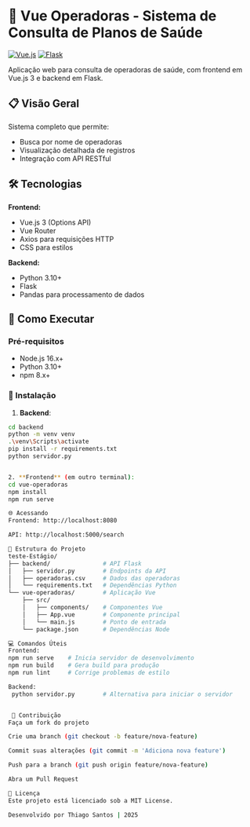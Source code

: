 # 🏥 Vue Operadoras - Sistema de Consulta de Planos de Saúde

[![Vue.js](https://img.shields.io/badge/Vue.js-3.x-brightgreen)](https://vuejs.org/)
[![Flask](https://img.shields.io/badge/Backend-Flask-blue)](https://flask.palletsprojects.com/)

Aplicação web para consulta de operadoras de saúde, com frontend em Vue.js 3 e backend em Flask.

## 📋 Visão Geral

Sistema completo que permite:

- Busca por nome de operadoras
- Visualização detalhada de registros
- Integração com API RESTful

## 🛠️ Tecnologias

**Frontend:**

- Vue.js 3 (Options API)
- Vue Router
- Axios para requisições HTTP
- CSS para estilos

**Backend:**

- Python 3.10+
- Flask
- Pandas para processamento de dados

## 🚀 Como Executar

### Pré-requisitos

- Node.js 16.x+
- Python 3.10+
- npm 8.x+

### 🔧 Instalação

1. **Backend**:

```bash
cd backend
python -m venv venv
.\venv\Scripts\activate
pip install -r requirements.txt
python servidor.py


2. **Frontend** (em outro terminal):
cd vue-operadoras
npm install
npm run serve

🌐 Acessando
Frontend: http://localhost:8080

API: http://localhost:5000/search

📂 Estrutura do Projeto
teste-Estágio/
├── backend/               # API Flask
│   ├── servidor.py        # Endpoints da API
│   ├── operadoras.csv     # Dados das operadoras
│   └── requirements.txt   # Dependências Python
└── vue-operadoras/        # Aplicação Vue
    ├── src/
    │   ├── components/    # Componentes Vue
    │   ├── App.vue        # Componente principal
    │   └── main.js        # Ponto de entrada
    └── package.json       # Dependências Node

💻 Comandos Úteis
Frontend:
npm run serve    # Inicia servidor de desenvolvimento
npm run build    # Gera build para produção
npm run lint     # Corrige problemas de estilo

Backend:
 python servidor.py        # Alternativa para iniciar o servidor


 🤝 Contribuição
Faça um fork do projeto

Crie uma branch (git checkout -b feature/nova-feature)

Commit suas alterações (git commit -m 'Adiciona nova feature')

Push para a branch (git push origin feature/nova-feature)

Abra um Pull Request

📝 Licença
Este projeto está licenciado sob a MIT License.

Desenvolvido por Thiago Santos | 2025

```
